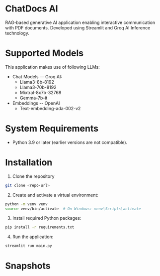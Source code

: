 # ChatDocs AI
RAG-based generative AI application enabling interactive communication with PDF documents. Developed using Streamlit and Groq AI Inference technology.

# Supported Models
This application makes use of following LLMs:
  - Chat Models — Groq AI:
      - Llama3-8b-8192
      - Llama3-70b-8192
      - Mixtral-8x7b-32768
      - Gemma-7b-it
  - Embeddings -- OpenAI
      - Text-embedding-ada-002-v2
    
# System Requirements
- Python 3.9 or later (earlier versions are not compatible).

# Installation
1. Clone the repository
```bash
git clone <repo-url>
```
2. Create and activate a virtual environment:
```bash
python -m venv venv
source venv/bin/activate  # On Windows: venv\Scripts\activate
```
3. Install required Python packages:
```bash
pip install -r requirements.txt
```

4. Run the application:
```bash
streamlit run main.py
```

# Snapshots